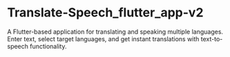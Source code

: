# Translate-Speech_flutter_app-v2
A Flutter-based application for translating and speaking multiple languages. Enter text, select target languages, and get instant translations with text-to-speech functionality.
